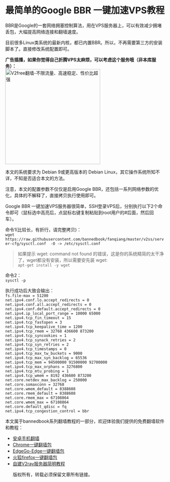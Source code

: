 <h1>最简单的Google BBR 一键加速VPS教程</h1>

BBR是Google的一套网络拥塞控制算法，用在VPS服务器上，可以有效减少拥堵丢包，大幅提高网络连接和翻墙速度。

目前很多Linux类系统的最新内核，都已内置BBR。所以，不再需要第三方的安装脚本了。直接修改系统配置即可。

<b>广告插播，如果你觉得自己折腾VPS太麻烦，可以考虑这个服务哦（非本库服务）：</b><br>
<a href="https://github.com/vpn-wiki/fanqiang/wiki/V2ray%E6%9C%BA%E5%9C%BA"><img src="https://raw.githubusercontent.com/bannedbook/fanqiang/master/v2ss/images/v2free.jpg" height="300" alt="V2free翻墙-不限流量、高速稳定、性价比超强"></a>

本文的系统要求为 Debian 9或更高版本的 Debian Linux，其它操作系统所知不详，不知是否适合本文的方法。

注意，本文的配置参数不仅仅是启用Google BBR，还包括一系列网络参数的优化，具体的不解释了，直接拷贝执行使用即可。

Google BBR 一键加速VPS服务器很简单，SSH登录VPS后，分别执行以下2个命令即可（鼠标选中高亮后，点鼠标右键复制粘贴到root用户的#后面，然后回车）。<br>

命令1(比较长，有折行，请完整拷贝)：<br> `wget https://raw.githubusercontent.com/bannedbook/fanqiang/master/v2ss/server-cfg/sysctl.conf  -O -> /etc/sysctl.conf`<br>
> 如果提示 wget: command not found 的错误，这是你的系统精简的太干净了，wget都没有安装，所以需要安先装 wget:<br>
`apt-get install -y wget`

命令2：<br> `sysctl -p`<br>

执行成功后大致会输出：<br>
`fs.file-max = 51200 `<br>
`net.ipv4.conf.lo.accept_redirects = 0 `<br>
`net.ipv4.conf.all.accept_redirects = 0 `<br>
`net.ipv4.conf.default.accept_redirects = 0 `<br>
`net.ipv4.ip_local_port_range = 10000 65000 `<br>
`net.ipv4.tcp_fin_timeout = 15 `<br>
`net.ipv4.tcp_fastopen = 3 `<br>
`net.ipv4.tcp_keepalive_time = 1200 `<br>
`net.ipv4.tcp_rmem = 32768 436600 873200 `<br>
`net.ipv4.tcp_syncookies = 1 `<br>
`net.ipv4.tcp_synack_retries = 2 `<br>
`net.ipv4.tcp_syn_retries = 2 `<br>
`net.ipv4.tcp_timestamps = 0 `<br>
`net.ipv4.tcp_max_tw_buckets = 9000 `<br>
`net.ipv4.tcp_max_syn_backlog = 65536 `<br>
`net.ipv4.tcp_mem = 94500000 91500000 92700000 `<br>
`net.ipv4.tcp_max_orphans = 3276800 `<br>
`net.ipv4.tcp_mtu_probing = 1 `<br>
`net.ipv4.tcp_wmem = 8192 436600 873200 `<br>
`net.core.netdev_max_backlog = 250000 `<br>
`net.core.somaxconn = 32768 `<br>
`net.core.wmem_default = 8388608 `<br>
`net.core.rmem_default = 8388608 `<br>
`net.core.rmem_max = 67108864 `<br>
`net.core.wmem_max = 67108864 `<br>
`net.core.default_qdisc = fq `<br>
`net.ipv4.tcp_congestion_control = bbr `<br>

本文属于bannedbook系列翻墙教程的一部分，欢迎体验我们提供的免费翻墙软件和教程：
<ul>
<li><a href="https://github.com/vpn-wiki/fanqiang/wiki/%E5%AE%89%E5%8D%93%E7%BF%BB%E5%A2%99%E8%BD%AF%E4%BB%B6">安卓手机翻墙</a></li>
 <li><a href="https://github.com/vpn-wiki/fanqiang/wiki/Chrome%E4%B8%80%E9%94%AE%E7%BF%BB%E5%A2%99%E5%8C%85" >Chrome一键翻墙包</a></li>
 <li><a href="https://github.com/vpn-wiki/fanqiang/tree/master/EdgeGo" target="_blank">EdgeGo-Edge一键翻墙包</a></li>
 <li><a href="https://github.com/vpn-wiki/fanqiang/wiki/%E7%81%AB%E7%8B%90firefox%E4%B8%80%E9%94%AE%E7%BF%BB%E5%A2%99%E5%8C%85" >火狐firefox一键翻墙包</a></li>
 <li><a href="https://github.com/vpn-wiki/fanqiang/blob/master/v2ss/%E8%87%AA%E5%BB%BAV2ray%E6%9C%8D%E5%8A%A1%E5%99%A8%E7%AE%80%E6%98%8E%E6%95%99%E7%A8%8B.md" >自建V2ray服务器简明教程</a></li>

版权所有，转载必须保留文章所有链接。
